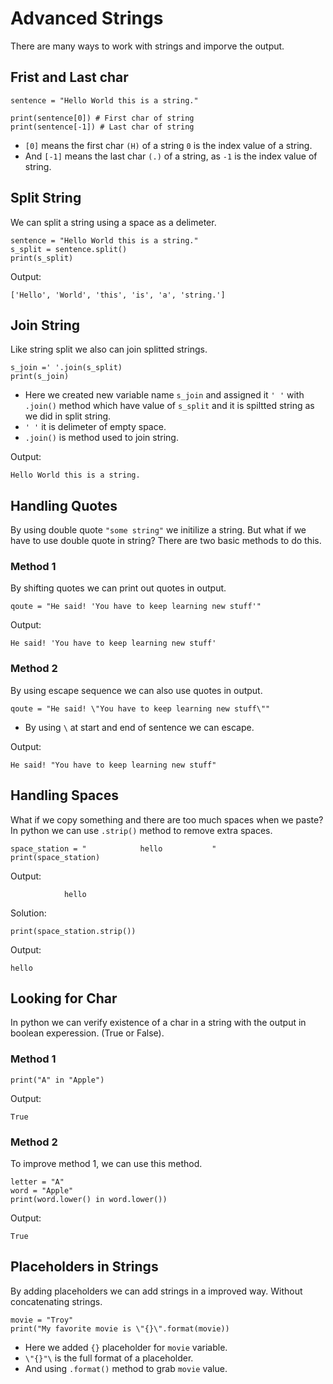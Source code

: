 # Advanced Strings
There are many ways to work with strings and imporve the output.

## Frist and Last char

```
sentence = "Hello World this is a string."

print(sentence[0]) # First char of string
print(sentence[-1]) # Last char of string
```

- `[0]` means the first char `(H)` of a string `0` is the index value of a string.
- And `[-1]` means the last char `(.)` of a string, as `-1` is the index value of string.

## Split String
We can split a string using a space as a delimeter.

```
sentence = "Hello World this is a string."
s_split = sentence.split()
print(s_split)
```

Output:

```
['Hello', 'World', 'this', 'is', 'a', 'string.']
```

## Join String
Like string split we also can join splitted strings.

```
s_join =' '.join(s_split)
print(s_join)
```

- Here we created new variable name `s_join`  and assigned it `' '` with `.join()` method which have value of `s_split` and it is spiltted string as we did in split string.
- `' '` it is delimeter of empty space.
- `.join()` is method used to join string.

Output:

```
Hello World this is a string.
```

## Handling Quotes
By using double quote `"some string"` we initilize a string. But what if we have to use double quote in string? There are two basic methods to do this.

### Method 1
By shifting quotes we can print out quotes in output.

```
qoute = "He said! 'You have to keep learning new stuff'" 
```

Output:

```
He said! 'You have to keep learning new stuff'
```

### Method 2
By using escape sequence we can also use quotes in output.

```
qoute = "He said! \"You have to keep learning new stuff\""
```

- By using `\` at start and end of sentence we can escape.

Output:

```
He said! "You have to keep learning new stuff"
```


## Handling Spaces
What if we copy something and there are too much spaces when we paste?
In python we can use `.strip()` method to remove extra spaces.

```
space_station = "            hello           "
print(space_station)
```

Output:

```
            hello           
```

Solution:

```
print(space_station.strip())
```

Output:

```
hello
```


## Looking for Char
In python we can verify existence of a char in a string with the output in boolean experession. (True or False).

### Method 1
```
print("A" in "Apple")
```

Output:

```
True
```

### Method 2
To improve method 1, we can use this method.

```
letter = "A"
word = "Apple"
print(word.lower() in word.lower())
```

Output:

```
True
```

## Placeholders in Strings
By adding placeholders we can add strings in a improved way. Without concatenating strings.

```
movie = "Troy"
print("My favorite movie is \"{}\".format(movie))
```

- Here we added `{}` placeholder for `movie` variable.
- `\"{}"\` is the full format of a placeholder.
- And using `.format()` method to grab `movie` value.
